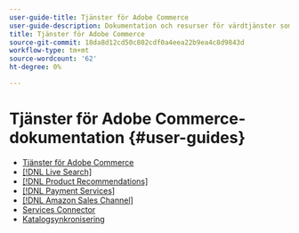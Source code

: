 ```yaml
---
user-guide-title: Tjänster för Adobe Commerce
user-guide-description: Dokumentation och resurser för värdtjänster som ger utökade möjligheter för Adobe Commerce och Magento Open Source.
title: Tjänster för Adobe Commerce
source-git-commit: 18da8d12cd50c802cdf0a4eea22b9ea4c8d9843d
workflow-type: tm+mt
source-wordcount: '62'
ht-degree: 0%

---
```


# Tjänster för Adobe Commerce-dokumentation {#user-guides}

- [Tjänster för Adobe Commerce](home.md)
- [[!DNL Live Search]](https://experienceleague.adobe.com/docs/commerce-merchant-services/live-search/guide-overview.html)
- [[!DNL Product Recommendations]](https://experienceleague-review.corp.adobe.com/docs/commerce-merchant-services/product-recommendations/guide-overview.html)
- [[!DNL Payment Services]](https://experienceleague-review.corp.adobe.com/docs/commerce-merchant-services/payment-services/guide-overview.html)
- [[!DNL Amazon Sales Channel]](https://experienceleague.adobe.com/docs/commerce-channels/amazon/guide-overview.html)
- [Services Connector](/help/landing/saas.md)
- [Katalogsynkronisering](/help/landing/catalog-sync.md)
